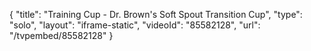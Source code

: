 {
    "title": "Training Cup - Dr. Brown's Soft Spout Transition Cup",
    "type": "solo",
    "layout": "iframe-static",
    "videoId": "85582128",
    "url": "\/tvpembed\/85582128"
}